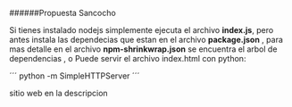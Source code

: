 ######Propuesta Sancocho

Si tienes instalado nodejs simplemente ejecuta el archivo **index.js**, pero antes instala las dependecias
que estan en el archivo **package.json** , para mas detalle en el archivo **npm-shrinkwrap.json** se encuentra
el arbol de dependencias , o Puede servir el archivo index.html con python:

´´´
python -m SimpleHTTPServer
´´´

sitio web en la descripcion